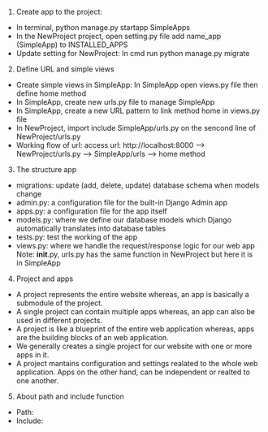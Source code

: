 1. Create app to the project: 
  - In terminal,  python manage.py startapp SimpleApps
  - In the NewProject project, open setting.py file add name_app (SimpleApp) to INSTALLED_APPS
  - Update setting for NewProject: In cmd run python manage.py migrate
2. Define URL and simple views
  - Create simple views in SimpleApp: In SimpleApp open views.py file then define home method 
  - In SimpleApp, create new urls.py file to manage SimpleApp
  - In SimpleApp, create a new URL pattern to link method home in views.py file
  - In NewProject, import include SimpleApp/urls.py on the sencond line of NewProject/urls.py
  - Working flow of url: access url: http://localhost:8000 --> NewProject/urls.py --> SimpleApp/urls --> home method
3. The structure app
  - migrations: update (add, delete, update) database schema when models change
  - admin.py: a configuration file for the built-in Django Admin app
  - apps.py: a configuration file for the app itself
  - models.py: where we define our database models which Django automatically translates into database tables
  - tests.py: test the working of the app
  - views.py: where we handle the request/response logic for our web app
  Note: __init__.py, urls.py  has the same function in NewProject but here it is in SimpleApp
4. Project and apps
  - A project represents the entire website whereas, an app is basically a submodule of the project.
  - A single project can contain multiple apps whereas, an app can also be used in different projects.
  - A project is like a blueprint of the entire web application whereas, apps are the building blocks of an web application.
  - We generally creates a single project for our website with one or more apps in it.
  - A project mantains configuration and settings realated to the whole web application. Apps on the other hand, can be independent or realted to one another.
5. About path and include function
  - Path: 
  - Include: 
  